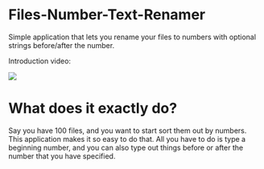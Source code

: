 # Files-Number-Text-Renamer

Simple application that lets you rename your files to numbers with optional strings before/after the number.

Introduction video:

[![](https://user-images.githubusercontent.com/71935713/101708562-27abad80-3a96-11eb-86f9-5eacd3749d62.png)](https://www.youtube.com/watch?v=n3mzE6U_csM)


# What does it exactly do?

Say you have 100 files, and you want to start sort them out by numbers. This application makes it so easy to do that. 
All you have to do is type a beginning number, and you can also type out things before or after the number that you have specified.
